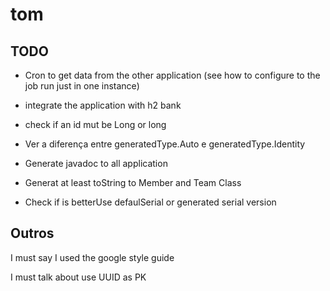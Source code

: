 # tom

## TODO

- Cron to get data from the other application (see how to configure to the job run just in one instance)

- integrate the application with h2 bank

- check if an id mut be Long or long

- Ver a diferença entre generatedType.Auto e generatedType.Identity

- Generate javadoc to all application

- Generat at least toString to Member and Team Class

- Check if is betterUse defaulSerial or generated serial version


## Outros

I must say I used the google style guide

I must talk about use UUID as PK
